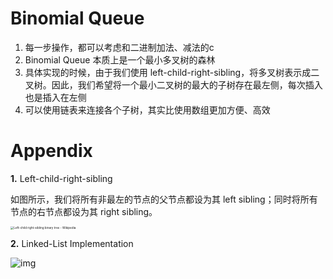 # Binomial Queue

1. 每一步操作，都可以考虑和二进制加法、减法的c
2. Binomial Queue 本质上是一个最小多叉树的森林
3. 具体实现的时候，由于我们使用 left-child-right-sibling，将多叉树表示成二叉树。因此，我们希望将一个最小二叉树的最大的子树存在最左侧，每次插入也是插入在左侧
4. 可以使用链表来连接各个子树，其实比使用数组更加方便、高效

# Appendix

**1.** Left-child-right-sibling

如图所示，我们将所有非最左的节点的父节点都设为其 left sibling；同时将所有节点的右节点都设为其 right sibling。

<img src="https://cdn.jsdelivr.net/gh/mtdickens/mtd-images/img/202403251133735.png" alt="Left-child right-sibling binary tree - Wikipedia" style="zoom: 33%;" />

**2.** Linked-List Implementation

![img](https://cdn.jsdelivr.net/gh/mtdickens/mtd-images/img/202403251143990.png)